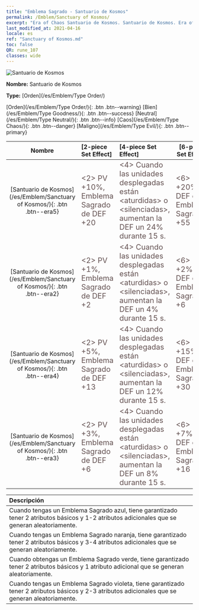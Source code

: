 ```yaml
---
title: "Emblema Sagrado - Santuario de Kosmos"
permalink: /Emblem/Sanctuary of Kosmos/
excerpt: "Era of Chaos Santuario de Kosmos. Santuario de Kosmos. Era of Chaos Emblema Sagrado Santuario de Kosmos. Era of Chaos Orden Santuario de Kosmos"
last_modified_at: 2021-04-16
locale: es
ref: "Sanctuary of Kosmos.md"
toc: false
QR: rune_107
classes: wide
---
```


  ![Santuario de Kosmos](/images/r/rune_icon_307.png)

 **Nombre:** Santuario de Kosmos

 **Type:** [Orden](/es/Emblem/Type Order/)

  [Orden](/es/Emblem/Type Order/){: .btn .btn--warning}   [Bien](/es/Emblem/Type Goodness/){: .btn .btn--success}   [Neutral](/es/Emblem/Type Neutral/){: .btn .btn--info}   [Caos](/es/Emblem/Type Chaos/){: .btn .btn--danger}   [Maligno](/es/Emblem/Type Evil/){: .btn .btn--primary} 

  |  Nombre    | [2-piece Set Effect] | [4-piece Set Effect] | [6-piece Set Effect]  | 
  |:-----------------------:|:-------------------|:-----------------|----------------| 
  | [Santuario de Kosmos](/es/Emblem/Sanctuary of Kosmos/){: .btn .btn--era5} | <span style="color: #645252;font-size:20px">&lt;2&gt; PV +10%, Emblema Sagrado de DEF +20</span> | <span style="color: #645252;font-size:20px">&lt;4&gt; Cuando las unidades desplegadas están &lt;aturdidas&gt; o &lt;silenciadas&gt;, aumentan la DEF un 24% durante 15 s.</span> | <span style="color: #645252;font-size:20px">&lt;6&gt; PV +20%, DEF de Emblema Sagrado +55</span> | 
  | [Santuario de Kosmos](/es/Emblem/Sanctuary of Kosmos/){: .btn .btn--era2} | <span style="color: #645252;font-size:20px">&lt;2&gt; PV +1%, Emblema Sagrado de DEF +2</span> | <span style="color: #645252;font-size:20px">&lt;4&gt; Cuando las unidades desplegadas están &lt;aturdidas&gt; o &lt;silenciadas&gt;, aumentan la DEF un 4% durante 15 s.</span> | <span style="color: #645252;font-size:20px">&lt;6&gt; PV +2%, DEF de Emblema Sagrado +6</span> | 
  | [Santuario de Kosmos](/es/Emblem/Sanctuary of Kosmos/){: .btn .btn--era4} | <span style="color: #645252;font-size:20px">&lt;2&gt; PV +5%, Emblema Sagrado de DEF +13</span> | <span style="color: #645252;font-size:20px">&lt;4&gt; Cuando las unidades desplegadas están &lt;aturdidas&gt; o &lt;silenciadas&gt;, aumentan la DEF un 12% durante 15 s.</span> | <span style="color: #645252;font-size:20px">&lt;6&gt; PV +15%, DEF de Emblema Sagrado +30</span> | 
  | [Santuario de Kosmos](/es/Emblem/Sanctuary of Kosmos/){: .btn .btn--era3} | <span style="color: #645252;font-size:20px">&lt;2&gt; PV +3%, Emblema Sagrado de DEF +6</span> | <span style="color: #645252;font-size:20px">&lt;4&gt; Cuando las unidades desplegadas están &lt;aturdidas&gt; o &lt;silenciadas&gt;, aumentan la DEF un 8% durante 15 s.</span> | <span style="color: #645252;font-size:20px">&lt;6&gt; PV +7%, DEF de Emblema Sagrado +16</span> | 

  |         Descripción            | 
  |:-------------------------------|
  | Cuando tengas un Emblema Sagrado azul, tiene garantizado tener 2 atributos básicos y 1-2 atributos adicionales que se generan aleatoriamente. |
  | Cuando tengas un Emblema Sagrado naranja, tiene garantizado tener 2 atributos básicos y 3-4 atributos adicionales que se generan aleatoriamente. |
  | Cuando obtengas un Emblema Sagrado verde, tiene garantizado tener 2 atributos básicos y 1 atributo adicional que se generan aleatoriamente. |
  | Cuando tengas un Emblema Sagrado violeta, tiene garantizado tener 2 atributos básicos y 2-3 atributos adicionales que se generan aleatoriamente. |
